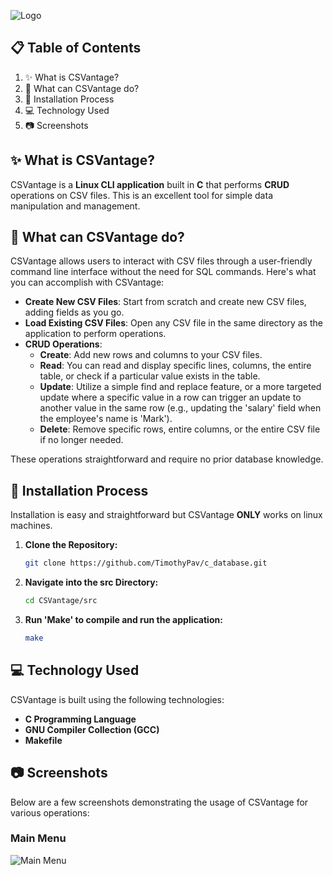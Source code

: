 ![Logo](/CSVantage/images/CSVantage_header_logo.png)

## 📋 Table of Contents

1. ✨ What is CSVantage?
2. 🔎 What can CSVantage do?
3. 🚀 Installation Process
4. 💻 Technology Used
5. 📷 Screenshots

## ✨ What is CSVantage?
CSVantage is a **Linux CLI application** built in **C** that performs **CRUD** operations on CSV files. 
This is an excellent tool for simple data manipulation and management.

## 🔎 What can CSVantage do?
CSVantage allows users to interact with CSV files through a user-friendly command line interface without the need for SQL commands. Here's what you can accomplish with CSVantage:

- **Create New CSV Files**: Start from scratch and create new CSV files, adding fields as you go.
- **Load Existing CSV Files**: Open any CSV file in the same directory as the application to perform operations.
- **CRUD Operations**: 
  - **Create**: Add new rows and columns to your CSV files.
  - **Read**: You can read and display specific lines, columns, the entire table, or check if a particular value exists in the table.
  - **Update**: Utilize a simple find and replace feature, or a more targeted update where a specific value in a row can trigger an update to another value in the same row (e.g., updating the 'salary' field when the employee's name is 'Mark').
  - **Delete**: Remove specific rows, entire columns, or the entire CSV file if no longer needed.
  
These operations straightforward and require no prior database knowledge.

## 🚀 Installation Process
Installation is easy and straightforward but CSVantage **ONLY** works on linux machines.

1. **Clone the Repository:**
   ```bash
   git clone https://github.com/TimothyPav/c_database.git
   ```

2. **Navigate into the src Directory:**
    ```bash
   cd CSVantage/src
   ```

3. **Run 'Make' to compile and run the application:**
    ```bash
    make
    ```

## 💻 Technology Used

CSVantage is built using the following technologies:

- **C Programming Language**
- **GNU Compiler Collection (GCC)**
- **Makefile**

## 📷 Screenshots

Below are a few screenshots demonstrating the usage of CSVantage for various operations:

### Main Menu
![Main Menu](/CSVantage/images/main_menu)